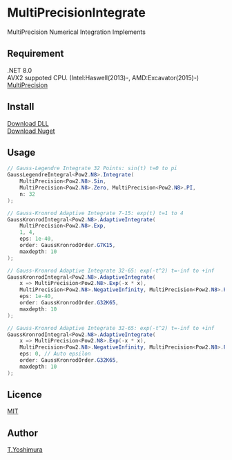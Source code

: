 # MultiPrecisionIntegrate
 MultiPrecision Numerical Integration Implements 

## Requirement
.NET 8.0  
AVX2 suppoted CPU. (Intel:Haswell(2013)-, AMD:Excavator(2015)-)  
[MultiPrecision](https://github.com/tk-yoshimura/MultiPrecision)

## Install

[Download DLL](https://github.com/tk-yoshimura/MultiPrecisionIntegrate/releases)  
[Download Nuget](https://www.nuget.org/packages/tyoshimura.multiprecision.integrate/)  

## Usage
```csharp
// Gauss-Legendre Integrate 32 Points: sin(t) t=0 to pi
GaussLegendreIntegral<Pow2.N8>.Integrate(
    MultiPrecision<Pow2.N8>.Sin, 
    MultiPrecision<Pow2.N8>.Zero, MultiPrecision<Pow2.N8>.PI, 
    n: 32
);

// Gauss-Kronrod Adaptive Integrate 7-15: exp(t) t=1 to 4
GaussKronrodIntegral<Pow2.N8>.AdaptiveIntegrate(
    MultiPrecision<Pow2.N8>.Exp, 
    1, 4, 
    eps: 1e-40, 
    order: GaussKronrodOrder.G7K15, 
    maxdepth: 10
);

// Gauss-Kronrod Adaptive Integrate 32-65: exp(-t^2) t=-inf to +inf
GaussKronrodIntegral<Pow2.N8>.AdaptiveIntegrate(
    x => MultiPrecision<Pow2.N8>.Exp(-x * x), 
    MultiPrecision<Pow2.N8>.NegativeInfinity, MultiPrecision<Pow2.N8>.PositiveInfinity, 
    eps: 1e-40, 
    order: GaussKronrodOrder.G32K65, 
    maxdepth: 10
);

// Gauss-Kronrod Adaptive Integrate 32-65: exp(-t^2) t=-inf to +inf
GaussKronrodIntegral<Pow2.N8>.AdaptiveIntegrate(
    x => MultiPrecision<Pow2.N8>.Exp(-x * x), 
    MultiPrecision<Pow2.N8>.NegativeInfinity, MultiPrecision<Pow2.N8>.PositiveInfinity, 
    eps: 0, // Auto epsilon
    order: GaussKronrodOrder.G32K65, 
    maxdepth: 10
);
```

## Licence
[MIT](https://github.com/tk-yoshimura/MultiPrecisionIntegrate/blob/main/LICENSE)

## Author

[T.Yoshimura](https://github.com/tk-yoshimura)
